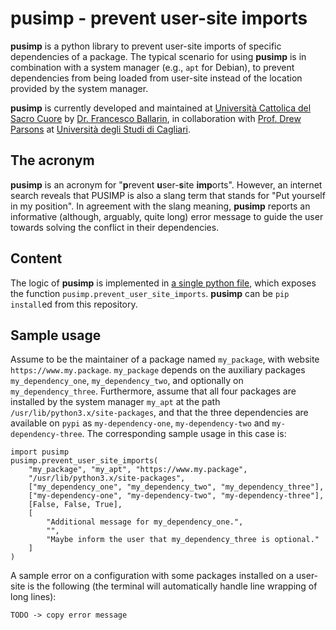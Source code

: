 # pusimp - prevent user-site imports

**pusimp** is a python library to prevent user-site imports of specific dependencies of a package. The typical scenario for using **pusimp** is in combination with a system manager (e.g., `apt` for Debian), to prevent dependencies from being loaded from user-site instead of the location provided by the system manager.

**pusimp** is currently developed and maintained at [Università Cattolica del Sacro Cuore](https://www.unicatt.it/) by [Dr. Francesco Ballarin](https://www.francescoballarin.it), in collaboration with [Prof. Drew Parsons](https://web.unica.it/unica/page/en/drewf_parsons) at [Università degli Studi di Cagliari](https://www.unica.it/).

## The acronym
**pusimp** is an acronym for "**p**revent **u**ser-**s**ite **imp**orts". However, an internet search reveals that PUSIMP is also a slang term that stands for "Put yourself in my position". In agreement with the slang meaning, **pusimp** reports an informative (although, arguably, quite long) error message to guide the user towards solving the conflict in their dependencies.

## Content

The logic of **pusimp** is implemented in [a single python file](https://github.com/python-pusimp/pusimp/blob/main/pusimp/prevent_user_site_imports.py), which exposes the function `pusimp.prevent_user_site_imports`. **pusimp** can be `pip install`ed from this repository.

## Sample usage

Assume to be the maintainer of a package named `my_package`, with website `https://www.my.package`.
`my_package` depends on the auxiliary packages `my_dependency_one`, `my_dependency_two`, and optionally on `my_dependency_three`.
Furthermore, assume that all four packages are installed by the system manager `my_apt` at the path `/usr/lib/python3.x/site-packages`, and that the three dependencies are available on `pypi` as `my-dependency-one`, `my-dependency-two` and `my-dependency-three`. The corresponding sample usage in this case is:
```
import pusimp
pusimp.prevent_user_site_imports(
    "my_package", "my_apt", "https://www.my.package",
    "/usr/lib/python3.x/site-packages",
    ["my_dependency_one", "my_dependency_two", "my_dependency_three"],
    ["my-dependency-one", "my-dependency-two", "my-dependency-three"],
    [False, False, True],
    [
        "Additional message for my_dependency_one.",
        "",
        "Maybe inform the user that my_dependency_three is optional."
    ]
)
```
A sample error on a configuration with some packages installed on a user-site is the following (the terminal will automatically handle line wrapping of long lines):
```
TODO -> copy error message
```
